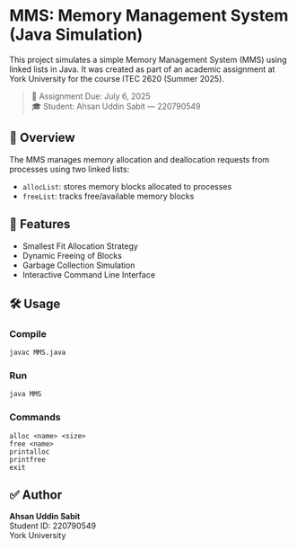 # MMS: Memory Management System (Java Simulation)

This project simulates a simple Memory Management System (MMS) using linked lists in Java. It was created as part of an academic assignment at York University for the course ITEC 2620 (Summer 2025).

> 📅 Assignment Due: July 6, 2025  
> 🎓 Student: Ahsan Uddin Sabit — 220790549

## 📌 Overview

The MMS manages memory allocation and deallocation requests from processes using two linked lists:
- `allocList`: stores memory blocks allocated to processes
- `freeList`: tracks free/available memory blocks

## 🔧 Features

- Smallest Fit Allocation Strategy
- Dynamic Freeing of Blocks
- Garbage Collection Simulation
- Interactive Command Line Interface

## 🛠️ Usage

### Compile
```bash
javac MMS.java
```

### Run
```bash
java MMS
```

### Commands
```text
alloc <name> <size>
free <name>
printalloc
printfree
exit
```

## ✅ Author

**Ahsan Uddin Sabit**  
Student ID: 220790549  
York University  
